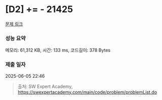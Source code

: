 # [D2] += - 21425 

[문제 링크](https://swexpertacademy.com/main/code/problem/problemDetail.do?contestProbId=AZD8K_UayDoDFAVs) 

### 성능 요약

메모리: 61,312 KB, 시간: 133 ms, 코드길이: 378 Bytes

### 제출 일자

2025-06-05 22:46



> 출처: SW Expert Academy, https://swexpertacademy.com/main/code/problem/problemList.do